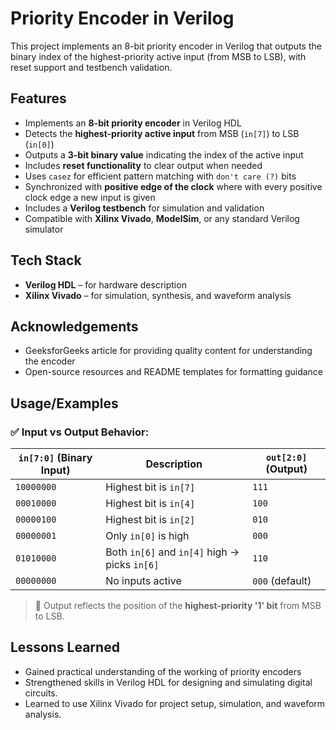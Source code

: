 # Priority Encoder in Verilog

This project implements an 8-bit priority encoder in Verilog that outputs the binary index of the highest-priority active input (from MSB to LSB), with reset support and testbench validation.
## Features


- Implements an **8-bit priority encoder** in Verilog HDL  
- Detects the **highest-priority active input** from MSB (`in[7]`) to LSB (`in[0]`)
- Outputs a **3-bit binary value** indicating the index of the active input
- Includes **reset functionality** to clear output when needed
- Uses `casez` for efficient pattern matching with `don't care (?)` bits
- Synchronized with **positive edge of the clock** where with every positive clock edge a new input is given
- Includes a **Verilog testbench** for simulation and validation
- Compatible with **Xilinx Vivado**, **ModelSim**, or any standard Verilog simulator

## Tech Stack

- **Verilog HDL** – for hardware description  
- **Xilinx Vivado** – for simulation, synthesis, and waveform analysis  


## Acknowledgements

 - GeeksforGeeks article for providing quality content for understanding the encoder
- Open-source resources and README templates for formatting guidance

## Usage/Examples




### ✅ Input vs Output Behavior:

| `in[7:0]` (Binary Input) | Description                      | `out[2:0]` (Output) |
|--------------------------|----------------------------------|---------------------|
| `10000000`               | Highest bit is `in[7]`           | `111`               |
| `00010000`               | Highest bit is `in[4]`           | `100`               |
| `00000100`               | Highest bit is `in[2]`           | `010`               |
| `00000001`               | Only `in[0]` is high             | `000`               |
| `01010000`               | Both `in[6]` and `in[4]` high → picks `in[6]` | `110`     |
| `00000000`               | No inputs active                 | `000` (default)     |

> 🔁 Output reflects the position of the **highest-priority '1' bit** from MSB to LSB.




## Lessons Learned

- Gained practical understanding of the working of priority encoders
- Strengthened skills in Verilog HDL for designing and simulating digital circuits.
- Learned to use Xilinx Vivado for project setup, simulation, and waveform analysis.



